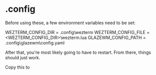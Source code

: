# .config
Before using these, a few environment variables need to be set:

WEZTERM_CONFIG_DIR = <to-HOMEPATH>\.config\wezterm
WEZTERM_CONFIG_FILE = <WEZTERM_CONFIG_DIR>\wezterm.lua
GLAZEWM_CONFIG_PATH = <to-HOMEPATH>\.config\glazewm\config.yaml

After that, you're most likely going to have to restart.
From there, things should just work.

Copy this to <to-HOMEPATH>
